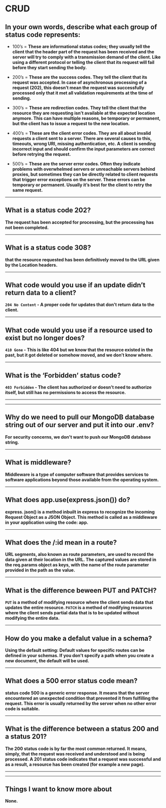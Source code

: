 # CRUD

## In your own words, describe what each group of status code represents:

* 100’s = **These are informational status codes; they usually tell the client that the header part of the request has been received and the server will try to comply with a transmission demand of the client. Like using a different protocol or telling the client that its request will fail before they start sending the body.**

* 200’s = **These are the success codes. They tell the client that its request was accepted. In case of asynchronous processing of a request (202), this doesn’t mean the request was successfully processed only that it met all validation requirements at the time of sending.**

* 300’s = **These are redirection codes. They tell the client that the resource they are requesting isn’t available at the expected location anymore. This can have multiple reasons, be temporary or permanent, but the client has to issue a request to the new location.**

* 400’s = **These are the client error codes. They are all about invalid requests a client sent to a server. There are several causes to this, timeouts, wrong URI, missing authentication, etc. A client is sending incorrect input and should confirm the input parameters are correct before retrying the request.**

* 500’s = **These are the server error codes. Often they indicate problems with overwhelmed servers or unreachable servers behind proxies, but sometimes they can be directly related to client requests that trigger error exceptions on the server. These errors can be temporary or permanent. Usually it’s best for the client to retry the same request.**

***

## What is a status code 202?

**The request has been accepted for processing, but the processing has not been completed.**

***

## What is a status code 308?

**that the resource requested has been definitively moved to the URL given by the Location headers.**

***

## What code would you use if an update didn’t return data to a client?

**`204 No Content` - A proper code for updates that don't return data to the client.**

***

## What code would you use if a resource used to exist but no longer does?

**`410 Gone` - This is like 404 but we know that the resource existed in the past, but it got deleted or somehow moved, and we don’t know where.**

***

## What is the ‘Forbidden’ status code?

**`403 Forbidden` - The client has authorized or doesn’t need to authorize itself, but still has no permissions to access the resource.**

***
***

## Why do we need to pull our MongoDB database string out of our server and put it into our .env?

**For security concerns, we don't want to push our MongoDB database string.**

***

## What is middleware?

**Middleware is a type of computer software that provides services to software applications beyond those available from the operating system.**

***

## What does app.use(express.json()) do?

**express. json() is a method inbuilt in express to recognize the incoming Request Object as a JSON Object. This method is called as a middleware in your application using the code: app.**

***

## What does the /:id mean in a route?

**URL segments, also known as route parameters, are used to record the data given at their location in the URL. The captured values are stored in the req.params object as keys, with the name of the route parameter provided in the path as the value.**

***

## What is the difference beween PUT and PATCH?

**`PUT` is a method of modifying resource where the client sends data that updates the entire resource. `PATCH` is a method of modifying resources where the client sends partial data that is to be updated without modifying the entire data.**

***

## How do you make a defalut value in a schema?

**Using the default setting: Default values for specific routes can be defined in your schemas. If you don't specify a path when you create a new document, the default will be used.**

***

## What does a 500 error status code mean?

**status code 500 is a generic error response. It means that the server encountered an unexpected condition that prevented it from fulfilling the request. This error is usually returned by the server when no other error code is suitable.**

***

## What is the difference between a status 200 and a status 201?

**The 200 status code is by far the most common returned. It means, simply, that the request was received and understood and is being processed. A 201 status code indicates that a request was successful and as a result, a resource has been created (for example a new page).**

***
***

## Things I want to know more about

**None.**
